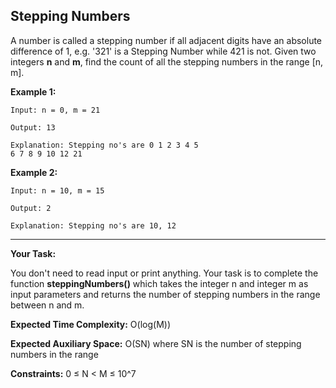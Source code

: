 ## Stepping Numbers

A number is called a stepping number if all adjacent digits have an absolute difference of 1, e.g. '321' is a Stepping Number while 421 is not. Given two integers **n** and **m**, find the count of all the stepping numbers in the range [n, m].

**Example 1:**
```
Input: n = 0, m = 21

Output: 13

Explanation: Stepping no's are 0 1 2 3 4 5
6 7 8 9 10 12 21

```



**Example 2:**

```
Input: n = 10, m = 15

Output: 2

Explanation: Stepping no's are 10, 12

```

***

**Your Task:**  

You don't need to read input or print anything. Your task is to complete the function **steppingNumbers()** which takes the integer n and integer m as input parameters and returns the number of stepping numbers in the range between n and m.

**Expected Time Complexity:** O(log(M))

**Expected Auxiliary Space:** O(SN) where SN is the number of stepping numbers in the range


**Constraints:**
0 ≤ N < M ≤ 10^7

